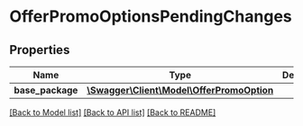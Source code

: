 # OfferPromoOptionsPendingChanges

## Properties
Name | Type | Description | Notes
------------ | ------------- | ------------- | -------------
**base_package** | [**\Swagger\Client\Model\OfferPromoOption**](OfferPromoOption.md) |  | [optional] 

[[Back to Model list]](../../README.md#documentation-for-models) [[Back to API list]](../../README.md#documentation-for-api-endpoints) [[Back to README]](../../README.md)

